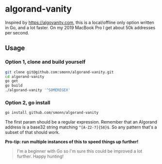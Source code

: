 # algorand-vanity

Inspired by https://algovanity.com, this is a local/offline only option written in Go, and a lot faster. On my 2019 MacBook Pro I get about 50k addresses per second.

## Usage

### Option 1, clone and build yourself

```bash
git clone git@github.com:smonn/algorand-vanity.git
cd algorand-vanity
go get
go build
./algorand-vanity '^SOMEREGEX'
```

### Option 2, go install

```bash
go install github.com/smonn/algorand-vanity
```

The first param should be a regular expression. Remember that an Algorand address is a base32 string matching `^[A-Z2-7]{58}$`. So any pattern that's a subset of that should work.

**Pro-tip: run multiple instances of this to speed things up further!**

> I'm a beginner with Go so I'm sure this could be improved a lot further. Happy hunting!
